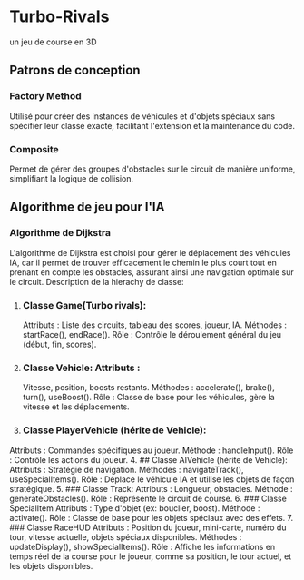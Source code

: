 # Turbo-Rivals
un jeu de course en 3D
## Patrons de conception
### Factory Method
Utilisé pour créer des instances de véhicules et d'objets spéciaux sans spécifier leur classe exacte, facilitant l'extension et la maintenance du code.
### Composite
Permet de gérer des groupes d'obstacles sur le circuit de manière uniforme, simplifiant la logique de collision.
## Algorithme de jeu pour l'IA
### Algorithme de Dijkstra
L'algorithme de Dijkstra est choisi pour gérer le déplacement des véhicules IA, car il permet de trouver efficacement le chemin le plus court tout en prenant en compte les obstacles, assurant ainsi une navigation optimale sur le circuit.
Description de la hierachy de classe: 
1. ### Classe Game(Turbo rivals):
   Attributs : Liste des circuits, tableau des scores, joueur, IA. Méthodes : startRace(), endRace(). Rôle : Contrôle le déroulement général du jeu (début, fin, scores).
2. ### Classe Vehicle: Attributs :
   Vitesse, position, boosts restants. Méthodes : accelerate(), brake(), turn(), useBoost(). Rôle : Classe de base pour les véhicules, gère la vitesse et les déplacements.
3. ### Classe PlayerVehicle (hérite de Vehicle):
  Attributs : Commandes spécifiques au joueur. Méthode : handleInput(). Rôle : Contrôle les actions du joueur.
4. ## Classe AIVehicle (hérite de Vehicle):
   Attributs : Stratégie de navigation. Méthodes : navigateTrack(), useSpecialItems(). Rôle : Déplace le véhicule IA et utilise les objets de façon stratégique.
5. ### Classe Track: 
Attributs : Longueur, obstacles. Méthode : generateObstacles(). Rôle : Représente le circuit de course.
6. ### Classe SpecialItem 
Attributs : Type d'objet (ex: bouclier, boost). Méthode : activate(). Rôle : Classe de base pour les objets spéciaux avec des effets.
7. ### Classe RaceHUD 
Attributs : Position du joueur, mini-carte, numéro du tour, vitesse actuelle, objets spéciaux disponibles. Méthodes : updateDisplay(), showSpecialItems(). Rôle : Affiche les informations en temps réel de la course pour le joueur, comme sa position, le tour actuel, et les objets disponibles. 

